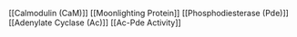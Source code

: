 [[Calmodulin (CaM)]]
[[Moonlighting Protein]]
[[Phosphodiesterase (Pde)]]
[[Adenylate Cyclase (Ac)]]
[[Ac-Pde Activity]]
